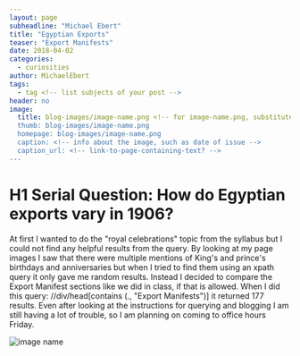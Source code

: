 ```yaml
---
layout: page
subheadline: "Michael Ebert"
title: "Egyptian Exports"
teaser: "Export Manifests"
date: 2018-04-02
categories:
  - curiosities
author: MichaelEbert
tags:
  - tag <!-- list subjects of your post -->
header: no
image:
  title: blog-images/image-name.png <!-- for image-name.png, substitute name you've given your image file -->
  thumb: blog-images/image-name.png
  homepage: blog-images/image-name.png
  caption: <!-- info about the image, such as date of issue -->
  caption_url: <!-- link-to-page-containing-text? -->
---
```

# H1 Serial Question: How do Egyptian exports vary in 1906?
At first I wanted to do the "royal celebrations" topic from the syllabus but I could not find any helpful results from the query.
By looking at my page images I saw that there were multiple mentions of King's and prince's birthdays and anniversaries but when I tried
to find them using an xpath query it only gave me random results. Instead I decided to compare the Export Manifest sections like we
did in class, if that is allowed. When I did this query: //div/head[contains (., "Export Manifests")] it returned 177 results. Even after
looking at the instructions for querying and blogging I am still having a lot of trouble, so I am planning on coming to office hours
Friday.


![image name](https://github.com/dig-eg-gaz/dig-eg-gaz.github.io/blob/master/images/blog-images/image-name.png?raw=true)
